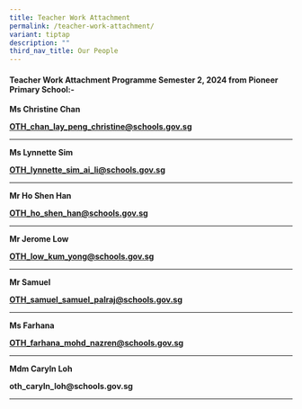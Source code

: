 ```yaml
---
title: Teacher Work Attachment
permalink: /teacher-work-attachment/
variant: tiptap
description: ""
third_nav_title: Our People
---
```

<h4>Teacher Work Attachment Programme Semester 2, 2024 from Pioneer Primary School:-</h4>
<p></p>
<p><strong>Ms Christine Chan</strong>
</p>
<p><strong><a href="mailto:OTH_chan_lay_peng_christine@schools.gov.sg" rel="noopener noreferrer nofollow" target="_blank">OTH_chan_lay_peng_christine@schools.gov.sg</a></strong>
</p>
<hr>
<p><strong>Ms Lynnette Sim</strong>
</p>
<p><strong><a href="mailto:OTH_lynnette_sim_ai_li@schools.gov.sg" rel="noopener noreferrer nofollow" target="_blank">OTH_lynnette_sim_ai_li@schools.gov.sg</a></strong>
</p>
<hr>
<p><strong>Mr Ho Shen Han</strong>
</p>
<p><strong><a href="mailto:OTH_ho_shen_han@schools.gov.sg" rel="noopener noreferrer nofollow" target="_blank">OTH_ho_shen_han@schools.gov.sg</a></strong>
</p>
<hr>
<p><strong>Mr Jerome Low</strong>
</p>
<p><strong><a href="mailto:OTH_low_kum_yong@schools.gov.sg" rel="noopener noreferrer nofollow" target="_blank">OTH_low_kum_yong@schools.gov.sg</a></strong>
</p>
<hr>
<p><strong>Mr Samuel &nbsp;</strong>
</p>
<p><strong><a href="mailto:OTH_samuel_samuel_palraj@schools.gov.sg" rel="noopener noreferrer nofollow" target="_blank">OTH_samuel_samuel_palraj@schools.gov.sg</a></strong>
</p>
<hr>
<p></p>
<p><strong>Ms Farhana</strong>
</p>
<p><strong><a href="mailto:OTH_farhana_mohd_nazren@schools.gov.sg" rel="noopener noreferrer nofollow" target="_blank">OTH_farhana_mohd_nazren@schools.gov.sg</a></strong>
</p>
<hr>
<p><strong>Mdm Caryln Loh</strong>
</p>
<p><strong><a rel="noopener noreferrer nofollow" target="_blank">oth_caryln_loh@schools.gov.sg</a></strong>
</p>
<hr>
<p></p>